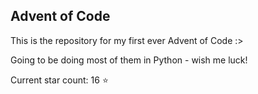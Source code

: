 ## Advent of Code
This is the repository for my first ever Advent of Code :>

Going to be doing most of them in Python - wish me luck!

Current star count: 16 :star: